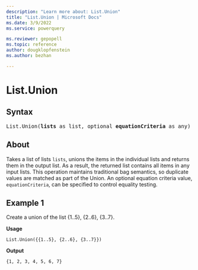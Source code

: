 ```yaml
---
description: "Learn more about: List.Union"
title: "List.Union | Microsoft Docs"
ms.date: 3/9/2022
ms.service: powerquery

ms.reviewer: gepopell
ms.topic: reference
author: dougklopfenstein
ms.author: bezhan

---
```

# List.Union

## Syntax

<pre>
List.Union(<b>lists</b> as list, optional <b>equationCriteria</b> as any) as list
</pre>
  
## About

Takes a list of lists `lists`, unions the items in the individual lists and returns them in the output list. As a result, the returned list contains all items in any input lists. This operation maintains traditional bag semantics, so duplicate values are matched as part of the Union. An optional equation criteria value, `equationCriteria`, can be specified to control equality testing.

## Example 1

Create a union of the list {1..5}, {2..6}, {3..7}.

**Usage**

```powerquery-m
List.Union({{1..5}, {2..6}, {3..7}})
```

**Output**

`{1, 2, 3, 4, 5, 6, 7}`
